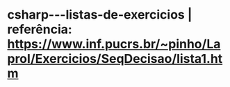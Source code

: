 # csharp---listas-de-exercicios | referência: https://www.inf.pucrs.br/~pinho/LaproI/Exercicios/SeqDecisao/lista1.htm

